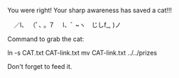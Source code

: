 You were right!
Your sharp awareness has saved a cat!!!

⠀ ／l、
（ﾟ､ ｡ ７
⠀ l、ﾞ ~ヽ
  じしf_, )ノ

Command to grab the cat:

  ln -s CAT.txt CAT-link.txt
  mv CAT-link.txt ../../prizes

Don't forget to feed it.